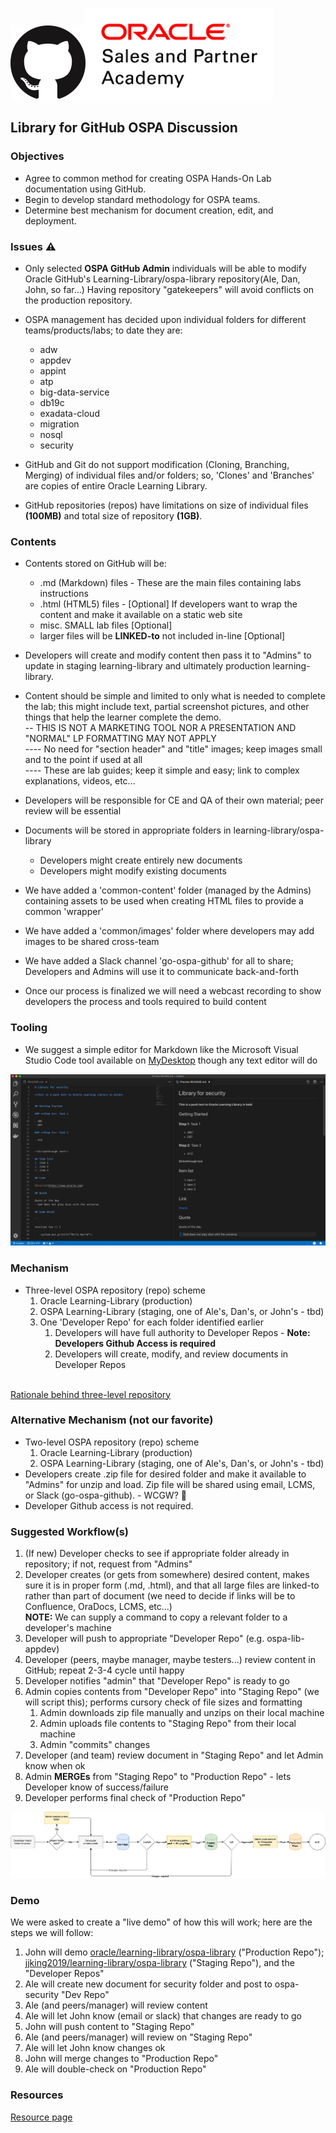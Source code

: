 ![](images/GitHub-Mark-120px-plus.png)![](../common/images/O-SalesPartnerAcademy-rgb.png)

## Library for GitHub OSPA Discussion
### Objectives
* Agree to common method for creating OSPA Hands-On Lab documentation using GitHub.
* Begin to develop standard methodology for OSPA teams.
* Determine best mechanism for document creation, edit, and deployment.

### Issues :warning:
* Only selected **OSPA GitHub Admin** individuals will be able to modify Oracle GitHub's Learning-Library/ospa-library repository(Ale, Dan, John, so far...) Having repository "gatekeepers" will avoid conflicts on the production repository.
* OSPA management has decided upon individual folders for different teams/products/labs; to date they are: 
  * adw 
  * appdev 
  * appint 
  * atp 
  * big-data-service
  * db19c
  * exadata-cloud 
  * migration 
  * nosql 
  * security
 
* GitHub and Git do not support modification (Cloning, Branching, Merging) of individual files and/or folders; so, 'Clones' and 'Branches' are copies of entire Oracle Learning Library.
* GitHub repositories (repos) have limitations on size of individual files **(100MB)** and total size of repository **(1GB)**.
### Contents
* Contents stored on GitHub will be:
  * .md (Markdown) files - These are the main files containing labs instructions
  * .html (HTML5) files - [Optional] If developers want to wrap the content and make it available on a static web site
  * misc. SMALL lab files [Optional]
  * larger files will be **LINKED-to** not included in-line [Optional]
* Developers will create and modify content then pass it to "Admins" to update in staging learning-library and ultimately production learning-library.
* Content should be simple and limited to only what is needed to complete the lab; this might include text, partial screenshot pictures, and other things that help the learner complete the demo. 
<br/>-- THIS IS NOT A MARKETING TOOL NOR A PRESENTATION AND "NORMAL" LP FORMATTING MAY NOT APPLY
<br/>---- No need for "section header" and "title" images; keep images small and to the point if used at all
<br/>---- These are lab guides; keep it simple and easy; link to complex explanations, videos, etc...

* Developers will be responsible for CE and QA of their own material; peer review will be essential
* Documents will be stored in appropriate folders in learning-library/ospa-library
  * Developers might create entirely new documents
  * Developers might modify existing documents
* We have added a 'common-content' folder (managed by the Admins) containing assets to be used when creating HTML files to provide a common 'wrapper'
* We have added a 'common/images' folder where developers may add images to be shared cross-team
* We have added a Slack channel 'go-ospa-github' for all to share; Developers and Admins will use it to communicate back-and-forth
* Once our process is finalized we will need a webcast recording to show developers the process and tools required to build content 
### Tooling
* We suggest a simple editor for Markdown like the Microsoft Visual Studio Code tool available on [MyDesktop](http://mydesktop.oraclecorp.com/myd/myd_software_licenses.show_complete_list) though any text editor will do

![](images/VSCode.png)
### Mechanism
* Three-level OSPA repository (repo) scheme
   1. Oracle Learning-Library (production)
   1. OSPA Learning-Library (staging, one of Ale's, Dan's, or John's - tbd)
   1. One 'Developer Repo' for each folder identified earlier
      1. Developers will have full authority to Developer Repos - **Note: Developers Github Access is required**
      1. Developers will create, modify, and review documents in Developer Repos

<br/>[Rationale behind three-level repository](threelevel.md)

### Alternative Mechanism (not our favorite)
* Two-level OSPA repository (repo) scheme
   1. Oracle Learning-Library (production)
   1. OSPA Learning-Library (staging, one of Ale's, Dan's, or John's - tbd)
* Developers create .zip file for desired folder and make it available to "Admins" for unzip and load. Zip file will be shared using email, LCMS, or Slack (go-ospa-github). - WCGW? :pray:
* Developer Github access is not required.

### Suggested Workflow(s)
   1. (If new) Developer checks to see if appropriate folder already in repository; if not, request from "Admins"
   1. Developer creates (or gets from somewhere) desired content, makes sure it is in proper form (.md, .html), and that all large files are linked-to rather than part of document (we need to decide if links will be to Confluence, OraDocs, LCMS, etc...)</br>
   __NOTE:__ We can supply a command to copy a relevant folder to a developer's machine
   1. Developer will push to appropriate "Developer Repo" (e.g. ospa-lib-appdev)
   1. Developer (peers, maybe manager, maybe testers...) review content in GitHub; repeat 2-3-4 cycle until happy
   1. Developer notifies "admin" that "Developer Repo" is ready to go
   1. Admin copies contents from "Developer Repo" into "Staging Repo" (we will script this); performs cursory check of file sizes and formatting
      1. Admin downloads zip file manually and unzips on their local machine
      1. Admin uploads file contents to "Staging Repo" from their local machine
      1. Admin "commits" changes
   1. Developer (and team) review document in "Staging Repo" and let Admin know when ok
   1. Admin __MERGEs__ from "Staging Repo" to "Production Repo" - lets Developer know of success/failure
   1. Developer performs final check of "Production Repo"
   
   
   ![](images/Flowchart.png)
   

### Demo
We were asked to create a "live demo" of how this will work; here are the steps we will follow:

1. John will demo [oracle/learning-library/ospa-library](https://github.com/oracle/learning-library) ("Production Repo"); [jjking2019/learning-library/ospa-library](https://github.com/jjking2019/learning-library) ("Staging Repo"), and the "Developer Repos"
1. Ale will create new document for security folder and post to ospa-security "Dev Repo"
1. Ale (and peers/manager) will review content
1. Ale will let John know (email or slack) that changes are ready to go
1. John will push content to "Staging Repo"
1. Ale (and peers/manager) will review on "Staging Repo"
1. Ale will let John know changes ok
1. John will merge changes to "Production Repo"
1. Ale will double-check on "Production Repo"

### Resources
[Resource page](resources.md)
